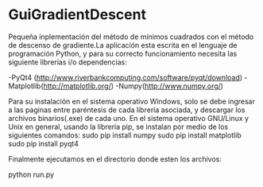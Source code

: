 # GuiGradientDescent
Pequeña inplementación del método de mínimos cuadrados con el método de descenso de gradiente.La aplicación esta escrita en el lenguaje de programación Python, y para su
correcto funcionamiento necesita las siguiente librerías i/o dependencias:


-PyQt4 (http://www.riverbankcomputing.com/software/pyqt/download)
-Matplotlib(http://matplotlib.org/)
-Numpy(http://www.numpy.org/)


Para su instalación en el sistema operativo Windows, solo se debe ingresar a
las paginas entre paréntesis de cada librería asociada, y descargar los archivos
binarios(.exe) de cada uno. En el sistema operativo GNU/Linux y Unix en
general, usando la librería pip, se instalan por medio de los siguientes
comandos:
sudo pip install numpy
sudo pip install matplotlib
sudo pip install pyqt4

Finalmente ejecutamos en el directorio donde esten los archivos:

python run.py
